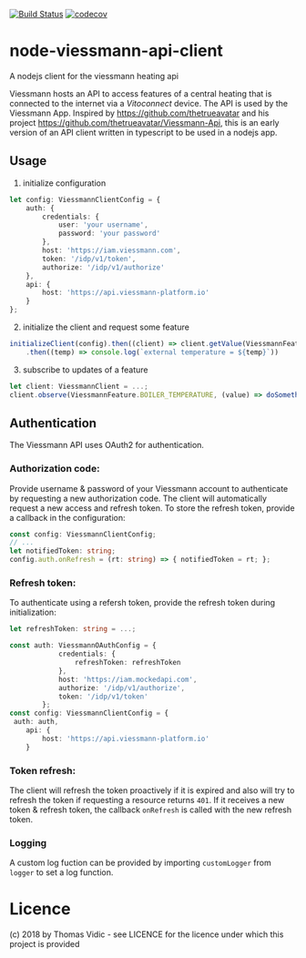 [![Build Status](https://travis-ci.org/thovid/node-viessmann-api-client.svg?branch=master)](https://travis-ci.org/thovid/node-viessmann-api-client) [![codecov](https://codecov.io/gh/thovid/node-viessmann-api-client/branch/master/graph/badge.svg)](https://codecov.io/gh/thovid/node-viessmann-api-client)

# node-viessmann-api-client

A nodejs client for the viessmann heating api

Viessmann hosts an API to access features of a central heating that is connected to the internet via a *Vitoconnect* device. The API is used by the Viessmann App.
Inspired by https://github.com/thetrueavatar and his project https://github.com/thetrueavatar/Viessmann-Api, this is an early version of an API client written in typescript to be used in a nodejs app. 

## Usage
1. initialize configuration
```typescript
let config: ViessmannClientConfig = {
    auth: {
        credentials: {
            user: 'your username',
            password: 'your password'
        },
        host: 'https://iam.viessmann.com',
        token: '/idp/v1/token',
        authorize: '/idp/v1/authorize'
    },
    api: {
        host: 'https://api.viessmann-platform.io'
    }
};
```
2. initialize the client and request some feature
```typescript
initializeClient(config).then((client) => client.getValue(ViessmannFeature.EXTERNAL_TEMPERATURE))
    .then((temp) => console.log(`external temperature = ${temp}`))
```
3. subscribe to updates of a feature
```typescript
let client: ViessmannClient = ...;
client.observe(ViessmannFeature.BOILER_TEMPERATURE, (value) => doSomething(value));
```

## Authentication
The Viessmann API uses OAuth2 for authentication. 
### Authorization code: 
Provide username & password of your Viessmann account to authenticate by requesting a new authorization code. The client will automatically request a new access and refresh token. To store the refresh token, provide a callback in the configuration:
```typescript
const config: ViessmannClientConfig;
// ...
let notifiedToken: string;
config.auth.onRefresh = (rt: string) => { notifiedToken = rt; };
```
### Refresh token:
To authenticate using a refersh token, provide the refresh token during initialization:
```typescript
let refreshToken: string = ...;

const auth: ViessmannOAuthConfig = {
            credentials: {
                refreshToken: refreshToken
            },
            host: 'https://iam.mockedapi.com',
            authorize: '/idp/v1/authorize',
            token: '/idp/v1/token'
        };
const config: ViessmannClientConfig = {
 auth: auth,
    api: {
        host: 'https://api.viessmann-platform.io'
    }
```
### Token refresh:
The client will refresh the token proactively if it is expired and also will try to refresh the token if requesting a resource returns `401`. If it receives a new token & refresh token, the callback `onRefresh` is called with the new refresh token.

### Logging
A custom log fuction can be provided by importing `customLogger` from `logger` to set a log function.

# Licence
(c) 2018 by Thomas Vidic - see LICENCE for the licence under which this project is provided
